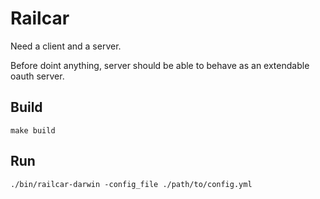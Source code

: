 # Railcar

Need a client and a server. 

Before doint anything, server should be able to behave as an extendable oauth server. 


## Build
```
make build 
```


## Run 

```
./bin/railcar-darwin -config_file ./path/to/config.yml
```
